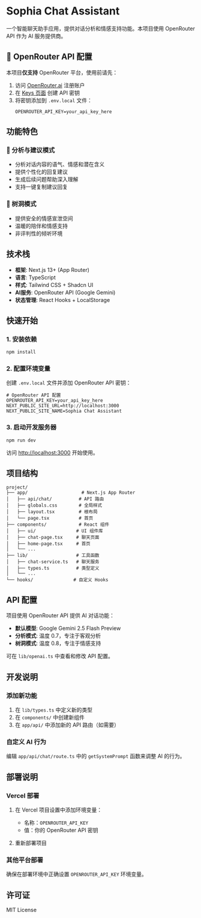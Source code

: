 # Sophia Chat Assistant

一个智能聊天助手应用，提供对话分析和情感支持功能。本项目使用 OpenRouter API 作为 AI 服务提供商。

## 🔑 OpenRouter API 配置

本项目**仅支持** OpenRouter 平台，使用前请先：

1. 访问 [OpenRouter.ai](https://openrouter.ai/) 注册账户
2. 在 [Keys 页面](https://openrouter.ai/keys) 创建 API 密钥
3. 将密钥添加到 `.env.local` 文件：
   ```env
   OPENROUTER_API_KEY=your_api_key_here
   ```

## 功能特色

### 🎯 分析与建议模式
- 分析对话内容的语气、情感和潜在含义
- 提供个性化的回复建议
- 生成后续问题帮助深入理解
- 支持一键复制建议回复

### 🌿 树洞模式
- 提供安全的情感宣泄空间
- 温暖的陪伴和情感支持
- 非评判性的倾听环境

## 技术栈

- **框架**: Next.js 13+ (App Router)
- **语言**: TypeScript
- **样式**: Tailwind CSS + Shadcn UI
- **AI服务**: OpenRouter API (Google Gemini)
- **状态管理**: React Hooks + LocalStorage

## 快速开始

### 1. 安装依赖

```bash
npm install
```

### 2. 配置环境变量

创建 `.env.local` 文件并添加 OpenRouter API 密钥：

```env
# OpenRouter API 配置
OPENROUTER_API_KEY=your_api_key_here
NEXT_PUBLIC_SITE_URL=http://localhost:3000
NEXT_PUBLIC_SITE_NAME=Sophia Chat Assistant
```

### 3. 启动开发服务器

```bash
npm run dev
```

访问 [http://localhost:3000](http://localhost:3000) 开始使用。

## 项目结构

```
project/
├── app/                    # Next.js App Router
│   ├── api/chat/          # API 路由
│   ├── globals.css        # 全局样式
│   ├── layout.tsx         # 根布局
│   └── page.tsx           # 首页
├── components/            # React 组件
│   ├── ui/               # UI 组件库
│   ├── chat-page.tsx     # 聊天页面
│   ├── home-page.tsx     # 首页
│   └── ...
├── lib/                  # 工具函数
│   ├── chat-service.ts   # 聊天服务
│   ├── types.ts          # 类型定义
│   └── ...
└── hooks/               # 自定义 Hooks
```

## API 配置

项目使用 OpenRouter API 提供 AI 对话功能：

- **默认模型**: Google Gemini 2.5 Flash Preview
- **分析模式**: 温度 0.7，专注于客观分析
- **树洞模式**: 温度 0.8，专注于情感支持

可在 `lib/openai.ts` 中查看和修改 API 配置。

## 开发说明

### 添加新功能

1. 在 `lib/types.ts` 中定义新的类型
2. 在 `components/` 中创建新组件
3. 在 `app/api/` 中添加新的 API 路由（如需要）

### 自定义 AI 行为

编辑 `app/api/chat/route.ts` 中的 `getSystemPrompt` 函数来调整 AI 的行为。

## 部署说明

### Vercel 部署

1. 在 Vercel 项目设置中添加环境变量：
   - 名称：`OPENROUTER_API_KEY`
   - 值：你的 OpenRouter API 密钥

2. 重新部署项目

### 其他平台部署

确保在部署环境中正确设置 `OPENROUTER_API_KEY` 环境变量。

## 许可证

MIT License 